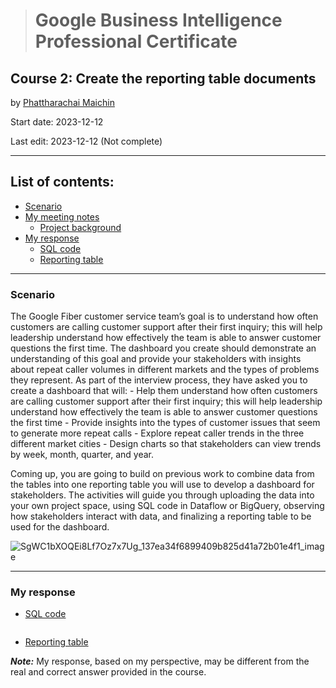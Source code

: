 > # Google Business Intelligence Professional Certificate

## **Course 2: Create the reporting table documents**

by [Phattharachai Maichin](https://www.linkedin.com/in/phattharachai-m/)

Start date: 2023-12-12

Last edit: 2023-12-12 (Not complete)
***
## List of contents:
  - [Scenario](#scenario)
  - [My meeting notes](#my-meeting-notes)
    - [Project background](#project-background)
  - [My response](#my-response)
    - [SQL code](#sql-code)
    - [Reporting table](#reporting-table)
---
### Scenario
The Google Fiber customer service team’s goal is to understand how often customers are calling customer support after their first inquiry; this will help leadership understand how effectively the team is able to answer customer questions the first time. 
The dashboard you create should demonstrate an understanding of this goal and provide your stakeholders with insights about repeat caller volumes in different markets and the types of problems they represent. As part of the interview process, they have asked you to create a dashboard that will: 
    - Help them understand how often customers are calling customer support after their first inquiry; this will help leadership understand how effectively the team is able to answer customer questions the first time
    - Provide insights into the types of customer issues that seem to generate more repeat calls
    - Explore repeat caller trends in the three different market cities
    - Design charts so that stakeholders can view trends by week, month, quarter, and year. 

Coming up, you are going to build on previous work to combine data from the tables into one reporting table you will use to develop a dashboard for stakeholders. The activities will guide you through uploading the data into your own project space, using SQL code in Dataflow or BigQuery, observing how stakeholders interact with data, and finalizing a reporting table to be used for the dashboard. 

![SgWC1bXOQEi8Lf7Oz7x7Ug_137ea34f6899409b825d41a72b01e4f1_image](https://github.com/Fenoemos/MyArchive/assets/145377446/508ae715-d7d7-4511-a283-ed7ec3d68d7a)
___
### My response
+ [SQL code](#sql-code)
```{SQL}

```
+ [Reporting table](#reporting-table)

**_Note:_** My response, based on my perspective, may be different from the real and correct answer provided in the course.
